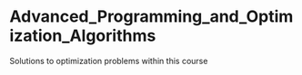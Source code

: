 # Advanced_Programming_and_Optimization_Algorithms
Solutions to optimization problems within this course
